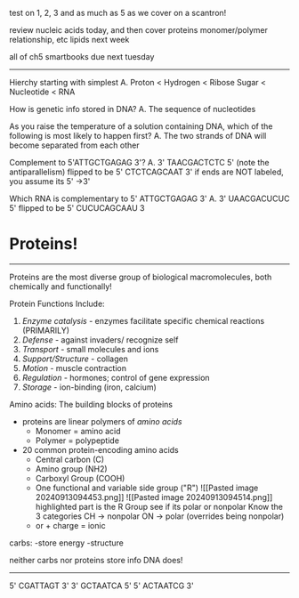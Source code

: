 test on 1, 2, 3 and as much as 5 as we cover
	on a scantron!

review nucleic acids today, and then cover proteins
	monomer/polymer relationship, etc
lipids next week

all of ch5 smartbooks due next tuesday

---------

Hierchy starting with simplest
A. Proton < Hydrogen < Ribose Sugar < Nucleotide < RNA

How is genetic info stored in DNA?
A. The sequence of nucleotides

As you raise the temperature of a solution containing DNA, which of the following is most likely to happen first?
A. The two strands of DNA will become separated from each other

Complement to 5'ATTGCTGAGAG 3'?
A.                              3' TAACGACTCTC 5' (note the antiparallelism)
flipped to be        5' CTCTCAGCAAT 3'
if ends are NOT labeled, you assume its 5' ->3'

Which RNA is complementary to 5' ATTGCTGAGAG 3'
A.                                                                   3' UAACGACUCUC 5'
                flipped to be    5' CUCUCAGCAAU 3


# Proteins!
-------

Proteins are the most diverse group of biological macromolecules, both chemically and functionally!

Protein Functions Include:
1. *Enzyme catalysis* - enzymes facilitate specific chemical reactions (PRIMARILY)
2. *Defense* - against invaders/ recognize self
3. *Transport* - small molecules and ions
4. *Support/Structure* - collagen
5. *Motion* - muscle contraction
6. *Regulation* - hormones; control of gene expression
7. *Storage* - ion-binding (iron, calcium)

Amino acids: The building blocks of proteins
- proteins are linear polymers of *amino acids*
	- Monomer = amino acid
	- Polymer = polypeptide
- 20 common protein-encoding amino acids
	- Central carbon (C)
	- Amino group (NH2)
	- Carboxyl Group (COOH)
	- One functional and variable side group ("R")
![[Pasted image 20240913094453.png]]
![[Pasted image 20240913094514.png]]
highlighted part is the R Group
	see if its polar or nonpolar
	Know the 3 categories
	CH -> nonpolar
	ON -> polar (overrides being nonpolar)
	- or + charge = ionic

carbs:
-store energy
-structure

neither carbs nor proteins store info
	DNA does!

--------------
5' CGATTAGT 3'
3' GCTAATCA 5'
5' ACTAATCG 3'